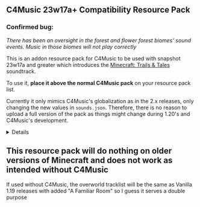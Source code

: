 ## C4Music 23w17a+ Compatibility Resource Pack

### Confirmed bug:
_There has been an oversight in the forest and flower forest biomes' sound events. Music in those biomes will not play correctly_

This is an addon resource pack for C4Music to be used with snapshot 23w17a and greater which introduces the [Minecraft: Trails & Tales](https://music.youtube.com/playlist?list=OLAK5uy_mSphMxX1XVzllplrh-R7MS9cEohpprpgA) soundtrack. <br>

To use it, **place it above the normal C4Music pack** on your resource pack list. <br>

Currently it only mimics C4Music's globalization as in the 2.x releases, only changing the new values in `sounds.json`. Therefore, there is no reason to upload a full version of the pack as things might change during 1.20's and C4Music's development. <br>

<details><summary>Details</summary>
 <p>

   - The `badlands`, `bamboo_jungle`, `cherry_grove`, `desert`, `jungle` and  `sparse_jungle` events added in 23w17a inherit from the common `music.game` sound event
   - The Relic music disc has not been changed

 </p>
</details>

## This resource pack will do nothing on older versions of Minecraft and does not work as intended without C4Music

If used without C4Music, the overworld tracklist will be the same as Vanilla 1.19 releases with added "A Familiar Room" so I guess it serves a double purpose
